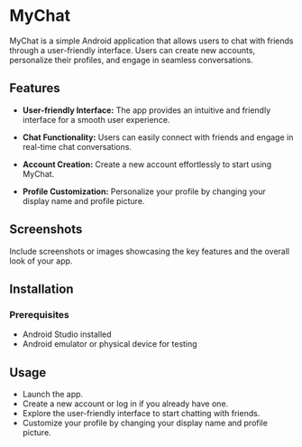 # MyChat

MyChat is a simple Android application that allows users to chat with friends through a user-friendly interface. Users can create new accounts, personalize their profiles, and engage in seamless conversations.

## Features

- **User-friendly Interface:** The app provides an intuitive and friendly interface for a smooth user experience.

- **Chat Functionality:** Users can easily connect with friends and engage in real-time chat conversations.

- **Account Creation:** Create a new account effortlessly to start using MyChat.

- **Profile Customization:** Personalize your profile by changing your display name and profile picture.

## Screenshots

Include screenshots or images showcasing the key features and the overall look of your app.

## Installation

### Prerequisites

- Android Studio installed
- Android emulator or physical device for testing

## Usage
- Launch the app.
- Create a new account or log in if you already have one.
- Explore the user-friendly interface to start chatting with friends.
- Customize your profile by changing your display name and profile picture.

